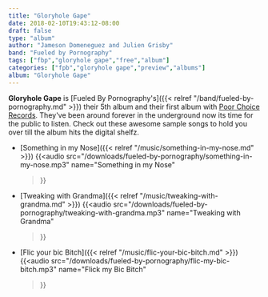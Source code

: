 ```yaml
---
title: "Gloryhole Gape"
date: 2018-02-10T19:43:12-08:00
draft: false
type: "album"
author: "Jameson Domeneguez and Julien Grisby"
band: "Fueled by Pornography"
tags: ["fbp","gloryhole gape","free","album"]
categories: ["fpb","gloryhole gape","preview","albums"]
album: "Gloryhole Gape"
---
```

**Gloryhole Gape** is [Fueled By Pornography's]({{< relref "/band/fueled-by-pornography.md" >}}) their 5th album and their
first album with [Poor Choice Records](/). They've been around forever in the underground
now its time for the public to listen. Check out these awesome sample songs to hold you over till the album hits
the digital shelfz.

* [Something in my Nose]({{< relref "/music/something-in-my-nose.md" >}})
{{<audio
    src="/downloads/fueled-by-pornography/something-in-my-nose.mp3"
    name="Something in my Nose"
    >}}
* [Tweaking with Grandma]({{< relref "/music/tweaking-with-grandma.md" >}})
{{<audio
    src="/downloads/fueled-by-pornography/tweaking-with-grandma.mp3"
    name="Tweaking with Grandma"
    >}}
* [Flic your bic Bitch]({{< relref "/music/flic-your-bic-bitch.md" >}})
{{<audio
    src="/downloads/fueled-by-pornography/flic-my-bic-bitch.mp3"
    name="Flick my Bic Bitch"
    >}}
